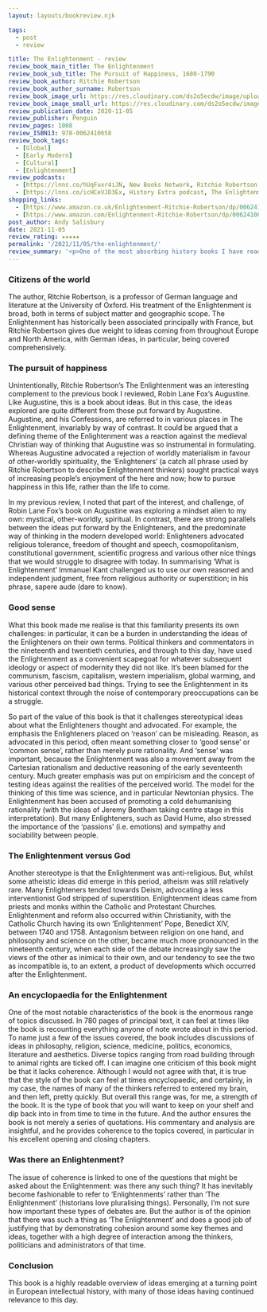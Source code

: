 ```yaml
---
layout: layouts/bookreview.njk

tags:
  - post
  - review

title: The Enlightenment - review
review_book_main_title: The Enlightenment
review_book_sub_title: The Pursuit of Happiness, 1680-1790
review_book_author: Ritchie Robertson
review_book_author_surname: Robertson
review_book_image_url: https://res.cloudinary.com/ds2o5ecdw/image/upload/acovers/0062410652.02._SCL_.jpg
review_book_image_small_url: https://res.cloudinary.com/ds2o5ecdw/image/upload/acovers/0062410652.02._SCM_.jpg
review_publication_date: 2020-11-05
review_publisher: Penguin
review_pages: 1008
review_ISBN13: 978-0062410658
review_book_tags:
  - [Global]
  - [Early Modern]
  - [Cultural]
  - [Enlightenment]
review_podcasts:
  - [https://lnns.co/hUqFuxr4iJN, New Books Network, Ritchie Robertson The Enlightenment The Pursuit of Happiness 1680-1790]
  - [https://lnns.co/icHCeVJD3Ex, History Extra podcast, The Enlightenment everything you wanted to know]
shopping_links:
  - [https://www.amazon.co.uk/Enlightenment-Ritchie-Robertson/dp/0062410652, Amazon UK, Amazon UK book link]
  - [https://www.amazon.com/Enlightenment-Ritchie-Robertson/dp/0062410652, Amazon US, Amazon US book link]
post_author: Andy Salisbury
date: 2021-11-05
review_rating: ★★★★★
permalink: '/2021/11/05/the-enlightenment/'
review_summary: '<p>One of the most absorbing history books I have read for some time. At 780 pages long, excluding notes and bibliography, it is long and packed full of information. I’m not sure how much of that information I retained, but I enjoyed reading it.</p><p>The range of topics covered is enormous, and you’re bound to find something in it that will interest you and make you think about seemingly familiar ideas in a new way.</p>'
---
```

### Citizens of the world

The author, Ritchie Robertson, is a professor of German language and literature at the University of Oxford. His treatment of the Enlightenment is broad, both in terms of subject matter and geographic scope. The Enlightenment has historically been associated principally with France, but Ritchie Robertson gives due weight to ideas coming from throughout Europe and North America, with German ideas, in particular, being covered comprehensively.

### The pursuit of happiness

Unintentionally, Ritchie Robertson’s The Enlightenment was an interesting complement to the previous book I reviewed, Robin Lane Fox’s Augustine. Like Augustine, this is a book about ideas. But in this case, the ideas explored are quite different from those put forward by Augustine. Augustine, and his Confessions, are referred to in various places in The Enlightenment, invariably by way of contrast. It could be argued that a defining theme of the Enlightenment was a reaction against the medieval Christian way of thinking that Augustine was so instrumental in formulating. Whereas Augustine advocated a rejection of worldly materialism in favour of other-worldly spirituality, the ‘Enlighteners’ (a catch all phrase used by Ritchie Robertson to describe Enlightenment thinkers) sought practical ways of increasing people’s enjoyment of the here and now; how to pursue happiness in this life, rather than the life to come.

In my previous review, I noted that part of the interest, and challenge, of Robin Lane Fox’s book on Augustine was exploring a mindset alien to my own: mystical, other-worldly, spiritual. In contrast, there are strong parallels between the ideas put forward by the Enlighteners, and the predominate way of thinking in the modern developed world: Enlighteners advocated religious tolerance, freedom of thought and speech, cosmopolitanism, constitutional government, scientific progress and various other nice things that we would struggle to disagree with today. In summarising ‘What is Enlightenment’ Immanuel Kant challenged us to use our own reasoned and independent judgment, free from religious authority or superstition; in his phrase, sapere aude (dare to know).

### Good sense

What this book made me realise is that this familiarity presents its own challenges: in particular, it can be a burden in understanding the ideas of the Enlighteners on their own terms. Political thinkers and commentators in the nineteenth and twentieth centuries, and through to this day, have used the Enlightenment as a convenient scapegoat for whatever subsequent ideology or aspect of modernity they did not like. It’s been blamed for the communism, fascism, capitalism, western imperialism, global warming, and various other perceived bad things. Trying to see the Enlightenment in its historical context through the noise of contemporary preoccupations can be a struggle.

So part of the value of this book is that it challenges stereotypical ideas about what the Enlighteners thought and advocated. For example, the emphasis the Enlighteners placed on ‘reason’ can be misleading. Reason, as advocated in this period, often meant something closer to ‘good sense’ or ‘common sense’, rather than merely pure rationality. And ‘sense’ was important, because the Enlightenment was also a movement away from the Cartesian rationalism and deductive reasoning of the early seventeenth century. Much greater emphasis was put on empiricism and the concept of testing ideas against the realities of the perceived world. The model for the thinking of this time was science, and in particular Newtonian physics. The Enlightenment has been accused of promoting a cold dehumanising rationality (with the ideas of Jeremy Bentham taking centre stage in this interpretation). But many Enlighteners, such as David Hume, also stressed the importance of the ‘passions’ (i.e. emotions) and sympathy and sociability between people.

### The Enlightenment versus God

Another stereotype is that the Enlightenment was anti-religious. But, whilst some atheistic ideas did emerge in this period, atheism was still relatively rare. Many Enlighteners tended towards Deism, advocating a less interventionist God stripped of superstition. Enlightenment ideas came from priests and monks within the Catholic and Protestant Churches. Enlightenment and reform also occurred within Christianity, with the Catholic Church having its own ‘Enlightenment’ Pope, Benedict XIV, between 1740 and 1758. Antagonism between religion on one hand, and philosophy and science on the other, became much more pronounced in the nineteenth century, when each side of the debate increasingly saw the views of the other as inimical to their own, and our tendency to see the two as incompatible is, to an extent, a product of developments which occurred after the Enlightenment.

### An encyclopaedia for the Enlightenment

One of the most notable characteristics of the book is the enormous range of topics discussed. In 780 pages of principal text, it can feel at times like the book is recounting everything anyone of note wrote about in this period. To name just a few of the issues covered, the book includes discussions of ideas in philosophy, religion, science, medicine, politics, economics, literature and aesthetics. Diverse topics ranging from road building through to animal rights are ticked off. I can imagine one criticism of this book might be that it lacks coherence. Although I would not agree with that, it is true that the style of the book can feel at times encyclopaedic, and certainly, in my case, the names of many of the thinkers referred to entered my brain, and then left, pretty quickly. But overall this range was, for me, a strength of the book. It is the type of book that you will want to keep on your shelf and dip back into in from time to time in the future. And the author ensures the book is not merely a series of quotations. His commentary and analysis are insightful, and he provides coherence to the topics covered, in particular in his excellent opening and closing chapters.

### Was there an Enlightenment?

The issue of coherence is linked to one of the questions that might be asked about the Enlightenment: was there any such thing? It has inevitably become fashionable to refer to ‘Enlightenments’ rather than ‘The Enlightenment’ (historians love pluralising things). Personally, I’m not sure how important these types of debates are. But the author is of the opinion that there was such a thing as ‘The Enlightenment’ and does a good job of justifying that by demonstrating cohesion around some key themes and ideas, together with a high degree of interaction among the thinkers, politicians and administrators of that time.

### Conclusion

This book is a highly readable overview of ideas emerging at a turning point in European intellectual history, with many of those ideas having continued relevance to this day.